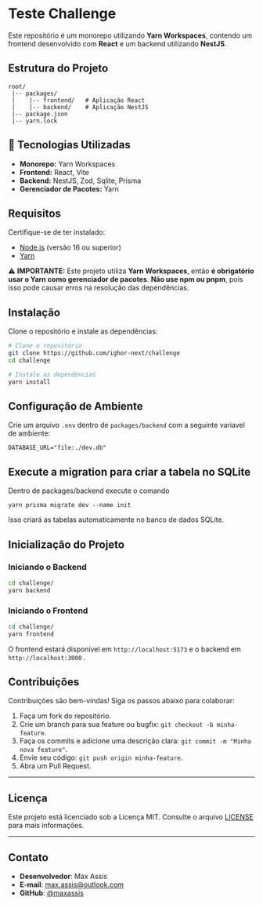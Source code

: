 # Teste Challenge

Este repositório é um monorepo utilizando **Yarn Workspaces**, contendo um frontend desenvolvido com **React** e um backend utilizando **NestJS**.

## Estrutura do Projeto

```
root/
 |-- packages/
 |    |-- frontend/   # Aplicação React
 |    |-- backend/    # Aplicação NestJS
 |-- package.json
 |-- yarn.lock
```

## 🚀 Tecnologias Utilizadas

- **Monorepo:** Yarn Workspaces
- **Frontend:** React, Vite
- **Backend:** NestJS, Zod, Sqlite, Prisma
- **Gerenciador de Pacotes:** Yarn

## Requisitos

Certifique-se de ter instalado:

- [Node.js](https://nodejs.org/) (versão 16 ou superior)
- [Yarn](https://yarnpkg.com/)

⚠️ **IMPORTANTE:** Este projeto utiliza **Yarn Workspaces**, então **é obrigatório usar o Yarn como gerenciador de pacotes**. **Não use npm ou pnpm**, pois isso pode causar erros na resolução das dependências.

## Instalação

Clone o repositório e instale as dependências:

```sh
# Clone o repositório
git clone https://github.com/ighor-next/challenge
cd challenge

# Instale as dependências
yarn install
```

## Configuração de Ambiente

Crie um arquivo `.env` dentro de `packages/backend` com a seguinte variavel de ambiente:

```
DATABASE_URL="file:./dev.db"
```

## Execute a migration para criar a tabela no SQLite

Dentro de packages/backend execute o comando

```
yarn prisma migrate dev --name init
```

Isso criará as tabelas automaticamente no banco de dados SQLite.

## Inicialização do Projeto

### Iniciando o Backend

```sh
cd challenge/
yarn backend
```

### Iniciando o Frontend

```sh
cd challenge/
yarn frontend
```

O frontend estará disponível em `http://localhost:5173` e o backend em `http://localhost:3000` .

## Contribuições

Contribuições são bem-vindas! Siga os passos abaixo para colaborar:

1. Faça um fork do repositório.
2. Crie um branch para sua feature ou bugfix: `git checkout -b minha-feature`.
3. Faça os commits e adicione uma descrição clara: `git commit -m "Minha nova feature"`.
4. Envie seu código: `git push origin minha-feature`.
5. Abra um Pull Request.

---

## Licença

Este projeto está licenciado sob a Licença MIT. Consulte o arquivo [LICENSE](LICENSE) para mais informações.

---

## Contato

- **Desenvolvedor**: Max Assis
- **E-mail**: max.assis@outlook.com
- **GitHub**: [@maxassis](https://github.com/maxassis)
